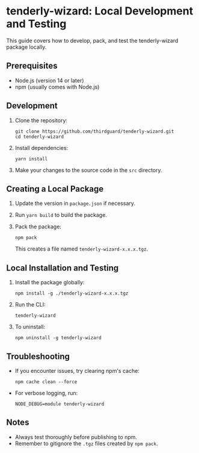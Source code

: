 # tenderly-wizard: Local Development and Testing

This guide covers how to develop, pack, and test the tenderly-wizard package locally.

## Prerequisites

- Node.js (version 14 or later)
- npm (usually comes with Node.js)

## Development

1. Clone the repository:
   ```
   git clone https://github.com/thirdguard/tenderly-wizard.git
   cd tenderly-wizard
   ```

2. Install dependencies:
   ```
   yarn install
   ```

3. Make your changes to the source code in the `src` directory.

## Creating a Local Package

1. Update the version in `package.json` if necessary.

2. Run `yarn build` to build the package.

3. Pack the package:
   ```
   npm pack
   ```
   This creates a file named `tenderly-wizard-x.x.x.tgz`.

## Local Installation and Testing

1. Install the package globally:
   ```
   npm install -g ./tenderly-wizard-x.x.x.tgz
   ```

2. Run the CLI:
   ```
   tenderly-wizard
   ```

3. To uninstall:
   ```
   npm uninstall -g tenderly-wizard
   ```

## Troubleshooting

- If you encounter issues, try clearing npm's cache:
  ```
  npm cache clean --force
  ```

- For verbose logging, run:
  ```
  NODE_DEBUG=module tenderly-wizard
  ```

## Notes

- Always test thoroughly before publishing to npm.
- Remember to gitignore the `.tgz` files created by `npm pack`.